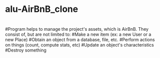 # alu-AirBnB_clone
#
#Program helps to manage the project's assets, which is AirBnB. They consist of, but are not limited to:
#Make a new item (ex: a new User or a new Place)
#Obtain an object from a database, file, etc.
#Perform actions on things (count, compute stats, etc)
#Update an object's characteristics
#Destroy something
